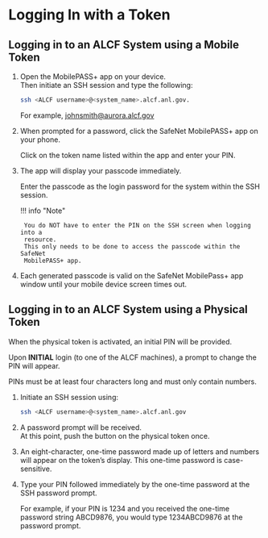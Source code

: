 # Logging In with a Token

## Logging in to an ALCF System using a Mobile Token

1. Open the MobilePASS+ app on your device.  
    Then initiate an SSH session and type the following:

    ```bash
    ssh <ALCF username>@<system_name>.alcf.anl.gov.
    ```

    For example, <johnsmith@aurora.alcf.gov>

1. When prompted for a password, click the SafeNet MobilePASS+ app on your
   phone.

    Click on the token name listed within the app and enter your PIN.

1. The app will display your passcode immediately.

    Enter the passcode as the login password for the system within the SSH session.

    !!! info "Note"

        You do NOT have to enter the PIN on the SSH screen when logging into a
        resource.
        This only needs to be done to access the passcode within the SafeNet
        MobilePASS+ app.

1. Each generated passcode is valid on the SafeNet MobilePass+ app window until
   your mobile device screen times out.

## Logging in to an ALCF System using a Physical Token

When the physical token is activated, an initial PIN will be provided.

Upon **INITIAL** login (to one of the ALCF machines), a prompt to change the
PIN will appear.

PINs must be at least four characters long and must only contain
numbers.

1. Initiate an SSH session using:

    ```bash
    ssh <ALCF username>@<system_name>.alcf.anl.gov
    ```

2. A password prompt will be received.  
   At this point, push the button on the physical token once.

3. An eight-character, one-time password made up of letters and numbers will
   appear on the token’s display.
   This one-time password is case-sensitive.

4. Type your PIN followed immediately by the one-time password at the SSH
   password prompt.

   For example, if your PIN is 1234 and you received the one-time password
   string ABCD9876, you would type 1234ABCD9876 at the password prompt.
